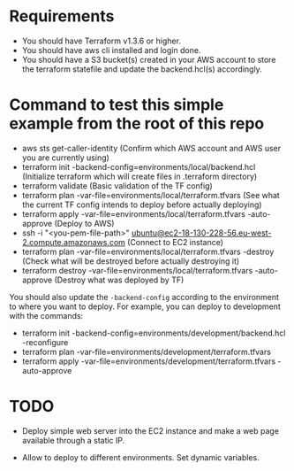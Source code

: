 # Requirements

- You should have Terraform v1.3.6 or higher.
- You should have aws cli installed and login done.
- You should have a S3 bucket(s) created in your AWS account to store the terraform statefile and update the backend.hcl(s) accordingly.

# Command to test this simple example from the root of this repo

- aws sts get-caller-identity (Confirm which AWS account and AWS user you are currently using)
- terraform init -backend-config=environments/local/backend.hcl (Initialize terraform which will create files in .terraform directory)
- terraform validate (Basic validation of the TF config)
- terraform plan -var-file=environments/local/terraform.tfvars (See what the current TF config intends to deploy before actually deploying)
- terraform apply -var-file=environments/local/terraform.tfvars -auto-approve (Deploy to AWS)
- ssh -i "\<you-pem-file-path\>" ubuntu@ec2-18-130-228-56.eu-west-2.compute.amazonaws.com (Connect to EC2 instance)
- terraform plan -var-file=environments/local/terraform.tfvars -destroy (Check what will be destroyed before actually destroying it)
- terraform destroy -var-file=environments/local/terraform.tfvars -auto-approve (Destroy what was deployed by TF)

You should also update the `-backend-config` according to the environment to where you want to deploy. For example, you can deploy to development with the commands: 

- terraform init -backend-config=environments/development/backend.hcl -reconfigure
- terraform plan -var-file=environments/development/terraform.tfvars
- terraform apply -var-file=environments/development/terraform.tfvars -auto-approve


# TODO

* Deploy simple web server into the EC2 instance and make a web page available through a static IP.

* Allow to deploy to different environments. Set dynamic variables.
